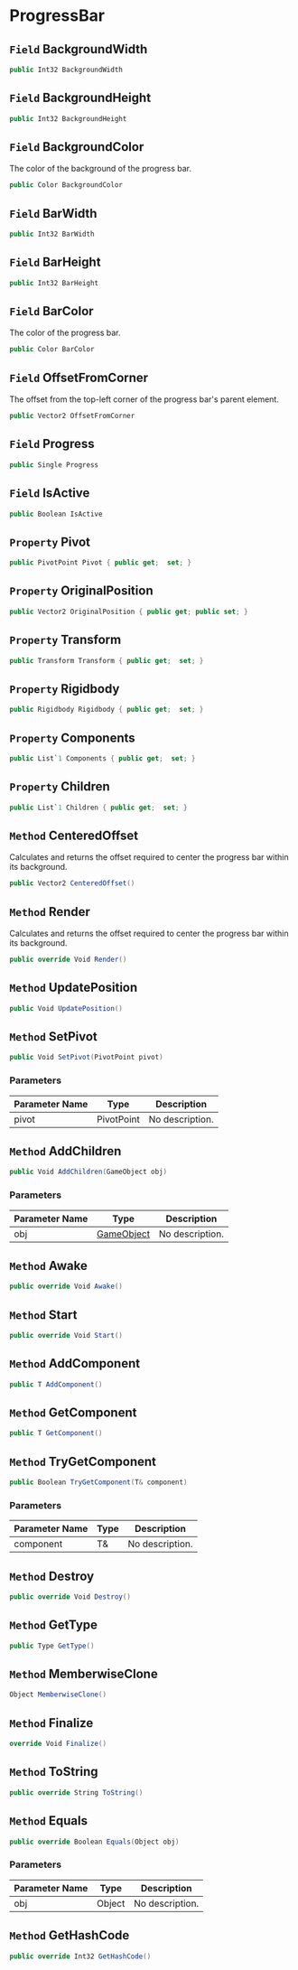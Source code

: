 # ProgressBar

## `Field` BackgroundWidth

```csharp
public Int32 BackgroundWidth
```


## `Field` BackgroundHeight

```csharp
public Int32 BackgroundHeight
```


## `Field` BackgroundColor
The color of the background of the progress bar.
```csharp
public Color BackgroundColor
```


## `Field` BarWidth

```csharp
public Int32 BarWidth
```


## `Field` BarHeight

```csharp
public Int32 BarHeight
```


## `Field` BarColor
The color of the progress bar.
```csharp
public Color BarColor
```


## `Field` OffsetFromCorner
The offset from the top-left corner of the progress bar's parent element.
```csharp
public Vector2 OffsetFromCorner
```


## `Field` Progress

```csharp
public Single Progress
```


## `Field` IsActive

```csharp
public Boolean IsActive
```


## `Property` Pivot

```csharp
public PivotPoint Pivot { public get;  set; }
```


## `Property` OriginalPosition

```csharp
public Vector2 OriginalPosition { public get; public set; }
```


## `Property` Transform

```csharp
public Transform Transform { public get;  set; }
```


## `Property` Rigidbody

```csharp
public Rigidbody Rigidbody { public get;  set; }
```


## `Property` Components

```csharp
public List`1 Components { public get;  set; }
```


## `Property` Children

```csharp
public List`1 Children { public get;  set; }
```


## `Method` CenteredOffset
Calculates and returns the offset required to center the progress bar within its background.
```csharp
public Vector2 CenteredOffset()
```


## `Method` Render
Calculates and returns the offset required to center the progress bar within its background.
```csharp
public override Void Render()
```


## `Method` UpdatePosition

```csharp
public Void UpdatePosition()
```


## `Method` SetPivot

```csharp
public Void SetPivot(PivotPoint pivot)
```
### Parameters

| Parameter Name | Type | Description |
| --------- | --------- | --------- |
| pivot | PivotPoint | No description. |


## `Method` AddChildren

```csharp
public Void AddChildren(GameObject obj)
```
### Parameters

| Parameter Name | Type | Description |
| --------- | --------- | --------- |
| obj | [GameObject](https://thiagomvas.github.io/GameEngine/Entities/GameObject.html) | No description. |


## `Method` Awake

```csharp
public override Void Awake()
```


## `Method` Start

```csharp
public override Void Start()
```


## `Method` AddComponent

```csharp
public T AddComponent()
```


## `Method` GetComponent

```csharp
public T GetComponent()
```


## `Method` TryGetComponent

```csharp
public Boolean TryGetComponent(T& component)
```
### Parameters

| Parameter Name | Type | Description |
| --------- | --------- | --------- |
| component | T& | No description. |


## `Method` Destroy

```csharp
public override Void Destroy()
```


## `Method` GetType

```csharp
public Type GetType()
```


## `Method` MemberwiseClone

```csharp
Object MemberwiseClone()
```


## `Method` Finalize

```csharp
override Void Finalize()
```


## `Method` ToString

```csharp
public override String ToString()
```


## `Method` Equals

```csharp
public override Boolean Equals(Object obj)
```
### Parameters

| Parameter Name | Type | Description |
| --------- | --------- | --------- |
| obj | Object | No description. |


## `Method` GetHashCode

```csharp
public override Int32 GetHashCode()
```

